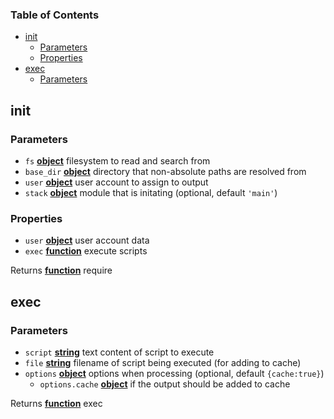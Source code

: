 <!-- Generated by documentation.js. Update this documentation by updating the source code. -->

### Table of Contents

-   [init][1]
    -   [Parameters][2]
    -   [Properties][3]
-   [exec][4]
    -   [Parameters][5]

## init

### Parameters

-   `fs` **[object][6]** filesystem to read and search from
-   `base_dir` **[object][6]** directory that non-absolute paths are resolved from
-   `user` **[object][6]** user account to assign to output
-   `stack` **[object][6]** module that is initating (optional, default `'main'`)

### Properties

-   `user` **[object][6]** user account data
-   `exec` **[function][7]** execute scripts

Returns **[function][7]** require

## exec

### Parameters

-   `script` **[string][8]** text content of script to execute
-   `file` **[string][8]** filename of script being executed (for adding to cache)
-   `options` **[object][6]** options when processing (optional, default `{cache:true}`)
    -   `options.cache` **[object][6]** if the output should be added to cache

Returns **[function][7]** exec

[1]: #init

[2]: #parameters

[3]: #properties

[4]: #exec

[5]: #parameters-1

[6]: https://developer.mozilla.org/docs/Web/JavaScript/Reference/Global_Objects/Object

[7]: https://developer.mozilla.org/docs/Web/JavaScript/Reference/Statements/function

[8]: https://developer.mozilla.org/docs/Web/JavaScript/Reference/Global_Objects/String
